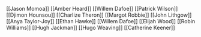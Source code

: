 [[Jason Momoa]]
[[Amber Heard]]
[[Willem Dafoe]]
[[Patrick Wilson]]
[[Djimon Hounsou]]
[[Charlize Theron]]
[[Margot Robbie]]
[[John Lithgow]]
[[Anya Taylor-Joy]]
[[Ethan Hawke]]
[[Willem Dafoe]]
[[Elijah Wood]]
[[Robin Williams]]
[[Hugh Jackman]]
[[Hugo Weaving]]
[[Catherine Keener]]
